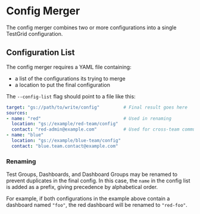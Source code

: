 # Config Merger
The config merger combines two or more configurations into a single TestGrid
configuration.

## Configuration List
The config merger requires a YAML file containing:
- a list of the configurations its trying to merge
- a location to put the final configuration

The `--config-list` flag should point to a file like this:

```yaml
target: "gs://path/to/write/config"         # Final result goes here
sources:
- name: "red"                               # Used in renaming
  location: "gs://example/red-team/config"  
  contact: "red-admin@example.com"          # Used for cross-team communication, not yet by config_merger
- name: "blue"
  location: "gs://example/blue-team/config"
  contact: "blue.team.contact@example.com"
```

### Renaming
Test Groups, Dashboards, and Dashboard Groups may be renamed to prevent
duplicates in the final config. In this case, the `name` in the config list
is added as a prefix, giving precedence by alphabetical order.

For example, if both configurations in the example above contain a dashboard 
named `"foo"`, the red dashboard will be renamed to `"red-foo"`.